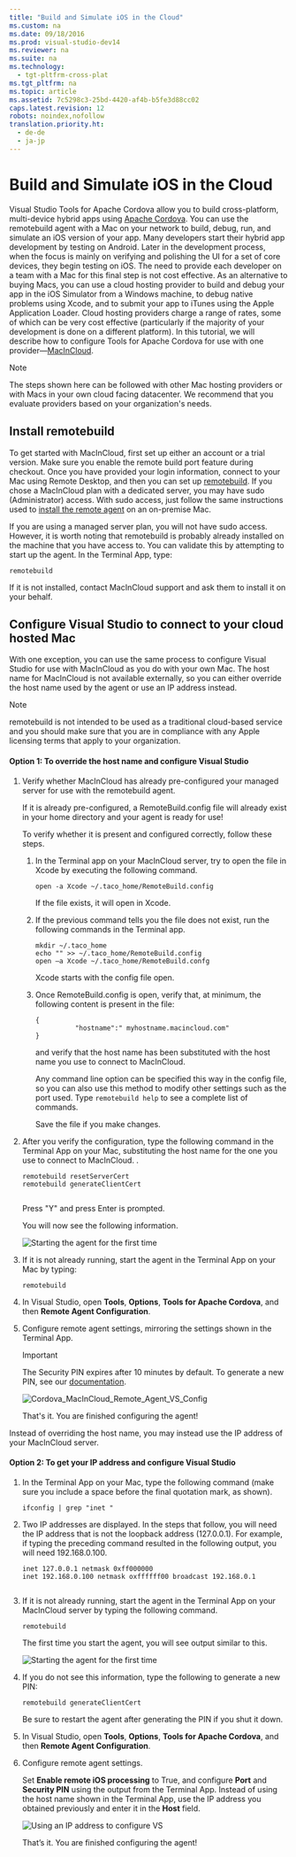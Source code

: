 ```yaml
---
title: "Build and Simulate iOS in the Cloud"
ms.custom: na
ms.date: 09/18/2016
ms.prod: visual-studio-dev14
ms.reviewer: na
ms.suite: na
ms.technology: 
  - tgt-pltfrm-cross-plat
ms.tgt_pltfrm: na
ms.topic: article
ms.assetid: 7c5298c3-25bd-4420-af4b-b5fe3d88cc02
caps.latest.revision: 12
robots: noindex,nofollow
translation.priority.ht: 
  - de-de
  - ja-jp
---
```

# Build and Simulate iOS in the Cloud
Visual Studio Tools for Apache Cordova allow you to build cross-platform, multi-device hybrid apps using [Apache Cordova](http://cordova.apache.org). You can use the remotebuild agent with a Mac on your network to build, debug, run, and simulate an iOS version of your app. Many developers start their hybrid app development by testing on Android. Later in the development process, when the focus is mainly on verifying and polishing the UI for a set of core devices, they begin testing on iOS. The need to provide each developer on a team with a Mac for this final step is not cost effective. As an alternative to buying Macs, you can use a cloud hosting provider to build and debug your app in the iOS Simulator from a Windows machine, to debug native problems using Xcode, and to submit your app to iTunes using the Apple Application Loader. Cloud hosting providers charge a range of rates, some of which can be very cost effective (particularly if the majority of your development is done on a different platform). In this tutorial, we will describe how to configure Tools for Apache Cordova for use with one provider—[MacInCloud](http://www.macincloud.com).  
  
> [!NOTE]
>  The steps shown here can be followed with other Mac hosting providers or with Macs in your own cloud facing datacenter. We recommend that you evaluate providers based on your organization's needs.  
  
## Install remotebuild  
 To get started with MacInCloud, first set up either an account or a trial version. Make sure you enable the remote build port feature during checkout. Once you have provided your login information, connect to your Mac using Remote Desktop, and then you can set up [remotebuild](http://go.microsoft.com/fwlink/?LinkId=618169). If you chose a MacInCloud plan with a dedicated server, you may have sudo (Administrator) access. With sudo access, just follow the same instructions used to [install the remote agent](https://msdn.microsoft.com/library/dn757054.aspx#ios) on an on-premise Mac.  
  
 If you are using a managed server plan, you will not have sudo access. However, it is worth noting that remotebuild is probably already installed on the machine that you have access to. You can validate this by attempting to start up the agent. In the Terminal App, type:  
  
```  
remotebuild  
```  
  
 If it is not installed, contact MacInCloud support and ask them to install it on your behalf.  
  
##  <a name="ConfigureVS"></a> Configure Visual Studio to connect to your cloud hosted Mac  
 With one exception, you can use the same process to configure Visual Studio for use with MacInCloud as you do with your own Mac. The host name for MacInCloud is not available externally, so you can either override the host name used by the agent or use an IP address instead.  
  
> [!NOTE]
>  remotebuild is not intended to be used as a traditional cloud-based service and you should make sure that you are in compliance with any Apple licensing terms that apply to your organization.  
  
#### Option 1: To override the host name and configure Visual Studio  
  
1.  Verify whether MacInCloud has already pre-configured your managed server for use with the remotebuild agent.  
  
     If it is already pre-configured, a RemoteBuild.config file will already exist in your home directory and your agent is ready for use!  
  
     To verify whether it is present and configured correctly, follow these steps.  
  
    1.  In the Terminal app on your MacInCloud server, try to open the file in Xcode by executing the following command.  
  
        ```  
        open -a Xcode ~/.taco_home/RemoteBuild.config  
        ```  
  
         If the file exists, it will open in Xcode.  
  
    2.  If the previous command tells you the file does not exist, run the following commands in the Terminal app.  
  
        ```  
        mkdir ~/.taco_home   
        echo "" >> ~/.taco_home/RemoteBuild.config  
        open –a Xcode ~/.taco_home/RemoteBuild.confg  
        ```  
  
         Xcode starts with the config file open.  
  
    3.  Once RemoteBuild.config is open, verify that, at minimum, the following content is present in the file:  
  
        ```  
        {  
                  "hostname":" myhostname.macincloud.com"   
        }  
        ```  
  
         and verify that the host name has been substituted with the host name you use to connect to MacInCloud.  
  
         Any command line option can be specified this way in the config file, so you can also use this method to modify other settings such as the port used. Type `remotebuild help` to see a complete list of commands.  
  
         Save the file if you make changes.  
  
2.  After you verify the configuration, type the following command in the Terminal App on your Mac, substituting the host name for the one you use to connect to MacInCloud. .  
  
    ```  
    remotebuild resetServerCert  
    remotebuild generateClientCert  
  
    ```  
  
     Press "Y" and press Enter is prompted.  
  
     You will now see the following information.  
  
     ![Starting the agent for the first time](../vs140/media/Cordova_MacInCloud_iOS_Install_Agent.png "Cordova_MacInCloud_iOS_Install_Agent")  
  
3.  If it is not already running, start the agent in the Terminal App on your Mac by typing:  
  
    ```  
    remotebuild  
    ```  
  
4.  In Visual Studio, open **Tools**, **Options**, **Tools for Apache Cordova**, and then **Remote Agent Configuration**.  
  
5.  Configure remote agent settings, mirroring the settings shown in the Terminal App.  
  
    > [!IMPORTANT]
    >  The Security PIN expires after 10 minutes by default. To generate a new PIN, see our [documentation](https://msdn.microsoft.com/library/dn771551.aspx#IosPin).  
  
     ![Cordova&#95;MacInCloud&#95;Remote&#95;Agent&#95;VS&#95;Config](../vs140/media/Cordova_MacInCloud_Remote_Agent_VS_Config.png "Cordova_MacInCloud_Remote_Agent_VS_Config")  
  
     That's it. You are finished configuring the agent!  
  
 Instead of overriding the host name, you may instead use the IP address of your MacInCloud server.  
  
#### Option 2: To get your IP address and configure Visual Studio  
  
1.  In the Terminal App on your Mac, type the following command (make sure you include a space before the final quotation mark, as shown).  
  
    ```  
    ifconfig | grep "inet "  
    ```  
  
2.  Two IP addresses are displayed. In the steps that follow, you will need the IP address that is not the loopback address (127.0.0.1). For example, if typing the preceding command resulted in the following output, you will need 192.168.0.100.  
  
    ```  
    inet 127.0.0.1 netmask 0xff000000  
    inet 192.168.0.100 netmask oxffffff00 broadcast 192.168.0.1  
  
    ```  
  
3.  If it is not already running, start the agent in the Terminal App on your MacInCloud server by typing the following command.  
  
    ```  
    remotebuild  
    ```  
  
     The first time you start the agent, you will see output similar to this.  
  
     ![Starting the agent for the first time](../vs140/media/Cordova_MacInCloud_iOS_Install_Agent.png "Cordova_MacInCloud_iOS_Install_Agent")  
  
4.  If you do not see this information, type the following to generate a new PIN:  
  
    ```  
    remotebuild generateClientCert  
    ```  
  
     Be sure to restart the agent after generating the PIN if you shut it down.  
  
5.  In Visual Studio, open **Tools**, **Options**, **Tools for Apache Cordova**, and then **Remote Agent Configuration**.  
  
6.  Configure remote agent settings.  
  
     Set **Enable remote iOS processing** to True, and configure **Port** and **Security PIN** using the output from the Terminal App. Instead of using the host name shown in the Terminal App, use the IP address you obtained previously and enter it in the **Host** field.  
  
     ![Using an IP address to configure VS](../vs140/media/Cordova_MacInCloud_Remote_Agent_VS_Config_IP.png "Cordova_MacInCloud_Remote_Agent_VS_Config_IP")  
  
     That’s it. You are finished configuring the agent!